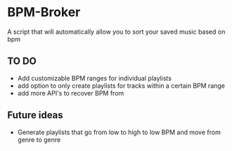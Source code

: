# BPM-Broker
A script that will automatically allow you to sort your saved music based on bpm


## TO DO
- Add customizable BPM ranges for individual playlists
- add option to only create playlists for tracks within a certain BPM range
- add more API's to recover BPM from

## Future ideas
- Generate playlists that go from low to high to low BPM and move from genre to genre 